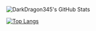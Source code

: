 ![DarkDragon345's GitHub Stats](https://github-readme-stats.vercel.app/api?username=DarkDragon345&show_icons=true&count_private=true)

[![Top Langs](https://github-readme-stats.vercel.app/api/top-langs/?username=DarkDragon345&layout=compact)](https://github.com/anuraghazra/github-readme-stats)
